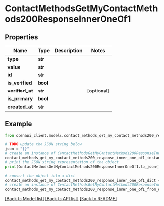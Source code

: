 # ContactMethodsGetMyContactMethods200ResponseInnerOneOf1


## Properties

Name | Type | Description | Notes
------------ | ------------- | ------------- | -------------
**type** | **str** |  | 
**value** | **str** |  | 
**id** | **str** |  | 
**is_verified** | **bool** |  | 
**verified_at** | **str** |  | [optional] 
**is_primary** | **bool** |  | 
**created_at** | **str** |  | 

## Example

```python
from openapi_client.models.contact_methods_get_my_contact_methods200_response_inner_one_of1 import ContactMethodsGetMyContactMethods200ResponseInnerOneOf1

# TODO update the JSON string below
json = "{}"
# create an instance of ContactMethodsGetMyContactMethods200ResponseInnerOneOf1 from a JSON string
contact_methods_get_my_contact_methods200_response_inner_one_of1_instance = ContactMethodsGetMyContactMethods200ResponseInnerOneOf1.from_json(json)
# print the JSON string representation of the object
print(ContactMethodsGetMyContactMethods200ResponseInnerOneOf1.to_json())

# convert the object into a dict
contact_methods_get_my_contact_methods200_response_inner_one_of1_dict = contact_methods_get_my_contact_methods200_response_inner_one_of1_instance.to_dict()
# create an instance of ContactMethodsGetMyContactMethods200ResponseInnerOneOf1 from a dict
contact_methods_get_my_contact_methods200_response_inner_one_of1_from_dict = ContactMethodsGetMyContactMethods200ResponseInnerOneOf1.from_dict(contact_methods_get_my_contact_methods200_response_inner_one_of1_dict)
```
[[Back to Model list]](../README.md#documentation-for-models) [[Back to API list]](../README.md#documentation-for-api-endpoints) [[Back to README]](../README.md)


